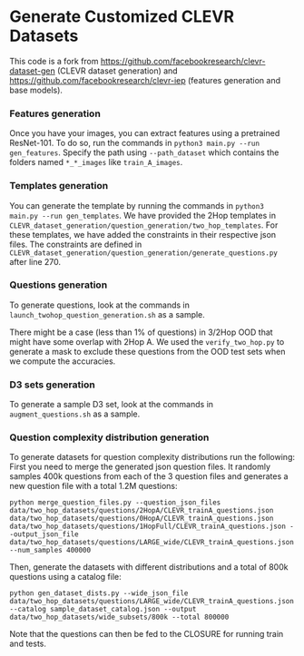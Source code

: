 # Generate Customized CLEVR Datasets
This code is a fork from
https://github.com/facebookresearch/clevr-dataset-gen (CLEVR dataset generation) and 
https://github.com/facebookresearch/clevr-iep (features generation and base models). 

### Features generation
Once you have your images, you can extract features using a pretrained ResNet-101.
To do so, run the commands in `python3 main.py --run gen_features`. 
Specify the path using `--path_dataset` which contains the folders named `*_*_images` like `train_A_images`.

### Templates generation
You can generate the template by running the commands in `python3 main.py --run gen_templates`.
We have provided the 2Hop templates in `CLEVR_dataset_generation/question_generation/two_hop_templates`. For these templates, we have added the constraints in their respective json files. The constraints are defined in `CLEVR_dataset_generation/question_generation/generate_questions.py` after line 270.

### Questions generation
To generate questions, look at the commands in `launch_twohop_question_generation.sh` as a sample. 

There might be a case (less than 1% of questions) in 3/2Hop OOD that might have some overlap with 2Hop A. We used the `verify_two_hop.py` to generate a mask to exclude these questions from the OOD test sets when we compute the accuracies.

### D3 sets generation
To generate a sample D3 set, look at the commands in `augment_questions.sh` as a sample.

### Question complexity distribution generation
To generate datasets for question complexity distributions run the following:
First you need to merge the generated json question files. It randomly samples 400k questions from each of the 3 question files and generates a new question file with a total 1.2M questions:

```
python merge_question_files.py --question_json_files data/two_hop_datasets/questions/2HopA/CLEVR_trainA_questions.json  data/two_hop_datasets/questions/0HopA/CLEVR_trainA_questions.json data/two_hop_datasets/questions/1HopFull/CLEVR_trainA_questions.json --output_json_file  data/two_hop_datasets/questions/LARGE_wide/CLEVR_trainA_questions.json --num_samples 400000
```

Then, generate the datasets with different distributions and a total of 800k questions using a catalog file:

```
python gen_dataset_dists.py --wide_json_file data/two_hop_datasets/questions/LARGE_wide/CLEVR_trainA_questions.json --catalog sample_dataset_catalog.json --output data/two_hop_datasets/wide_subsets/800k --total 800000
```

Note that the questions can then be fed to the CLOSURE for running train and tests.

